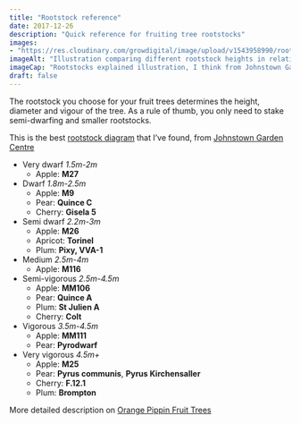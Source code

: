 ```yaml
---
title: "Rootstock reference"
date: 2017-12-26
description: "Quick reference for fruiting tree rootstocks"
images: 
- "https://res.cloudinary.com/growdigital/image/upload/v1543958990/rootstocks-24453546047.png"
imageAlt: "Illustration comparing different rootstock heights in relation to person"
imageCap: "Rootstocks explained illustration, I think from Johnstown Garden Centre"
draft: false
---
```


The rootstock you choose for your fruit trees determines the height, diameter and vigour of the tree. As a rule of thumb, you only need to stake semi-dwarfing and smaller rootstocks.

This is the best [rootstock diagram](https://res.cloudinary.com/growdigital/image/upload/v1543958990/rootstocks-24453546047.png) that I’ve found, from [Johnstown Garden Centre](https://www.johnstowngardencentre.ie/blog/johnstowngardencentre.ie/2016/03/08/rootstocks-explained/)

* Very dwarf _1.5m-2m_
  * Apple: **M27**
* Dwarf _1.8m-2.5m_
  * Apple: **M9**
  * Pear: **Quince C**
  * Cherry: **Gisela 5**
* Semi dwarf _2.2m-3m_
  * Apple: **M26**
  * Apricot: **Torinel**
  * Plum: **Pixy, VVA-1**
* Medium _2.5m-4m_
  * Apple: **M116**
* Semi-vigorous _2.5m-4.5m_
  * Apple: **MM106**
  * Pear: **Quince A**
  * Plum: **St Julien A**
  * Cherry: **Colt**
* Vigorous _3.5m-4.5m_
  * Apple: **MM111**
  * Pear: **Pyrodwarf**
* Very vigorous _4.5m+_
  * Apple: **M25**
  * Pear: **Pyrus communis**, **Pyrus Kirchensaller**
  * Cherry: **F.12.1**
  * Plum: **Brompton**

More detailed description on [Orange Pippin Fruit Trees](https://www.orangepippintrees.co.uk/articles/fruit-tree-rootstock-tree-sizes)
